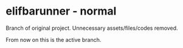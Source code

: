 # elifbarunner - normal

Branch of original project. Unnecessary assets/files/codes removed.

From now on this is the active branch.
